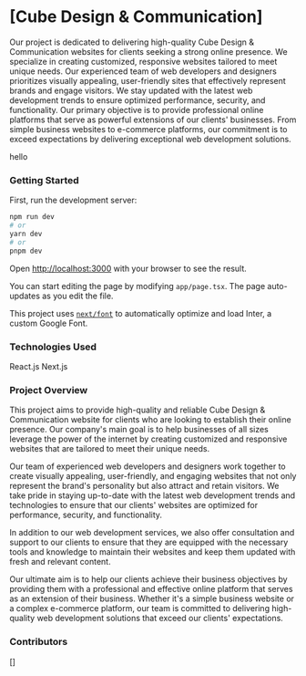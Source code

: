 # [Cube Design & Communication]
Our project is dedicated to delivering high-quality Cube Design & Communication websites for clients seeking a strong online presence. We specialize in creating customized, responsive websites tailored to meet unique needs. Our experienced team of web developers and designers prioritizes visually appealing, user-friendly sites that effectively represent brands and engage visitors. We stay updated with the latest web development trends to ensure optimized performance, security, and functionality. Our primary objective is to provide professional online platforms that serve as powerful extensions of our clients' businesses. From simple business websites to e-commerce platforms, our commitment is to exceed expectations by delivering exceptional web development solutions.

hello

### Getting Started
First, run the development server:

```bash
npm run dev
# or
yarn dev
# or
pnpm dev
```

Open [http://localhost:3000](http://localhost:3000) with your browser to see the result.

You can start editing the page by modifying `app/page.tsx`. The page auto-updates as you edit the file.

This project uses [`next/font`](https://nextjs.org/docs/basic-features/font-optimization) to automatically optimize and load Inter, a custom Google Font.

### Technologies Used
React.js
Next.js

### Project Overview
This project aims to provide high-quality and reliable Cube Design & Communication website for clients who are looking to establish their online presence. Our company's main goal is to help businesses of all sizes leverage the power of the internet by creating customized and responsive websites that are tailored to meet their unique needs.

Our team of experienced web developers and designers work together to create visually appealing, user-friendly, and engaging websites that not only represent the brand's personality but also attract and retain visitors. We take pride in staying up-to-date with the latest web development trends and technologies to ensure that our clients' websites are optimized for performance, security, and functionality.

In addition to our web development services, we also offer consultation and support to our clients to ensure that they are equipped with the necessary tools and knowledge to maintain their websites and keep them updated with fresh and relevant content.

Our ultimate aim is to help our clients achieve their business objectives by providing them with a professional and effective online platform that serves as an extension of their business. Whether it's a simple business website or a complex e-commerce platform, our team is committed to delivering high-quality web development solutions that exceed our clients' expectations.


### Contributors
[]
